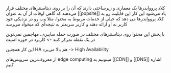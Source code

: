 کلاد پرووایدرها یک معماری و زیرساختی دارند که آن را بر روی دیتاسنترهای مختلف قرار می‌دهند که گاهی اوقات از آن به عنوان [[popsite]] یاد می‌شود
این کار این قابلیت رو به کلاد پرووایدرها می دهد که خیلی از خدمات مربوط به محتوا، مثلا وب رو در نزدیکی خود کاربر به او ارائه دهند و کاربر سریعتر به نتیجه‌ای که میخواد می‌رسد

با پخش این محتوا روی دیتاسنترهای مختلف در صورت حمله سایبری، مهاجمین نمی‌تونن در یک نقطه تمرکز کنند -> کاربرد در حوزه امنیت

این کار همچنین HA هم بالا می‌برد -> High Availability

از معروف‌ترین سرویس‌های edge computing میتونیم به [[CDN]] و [[DNS]] اشاره کنیم
